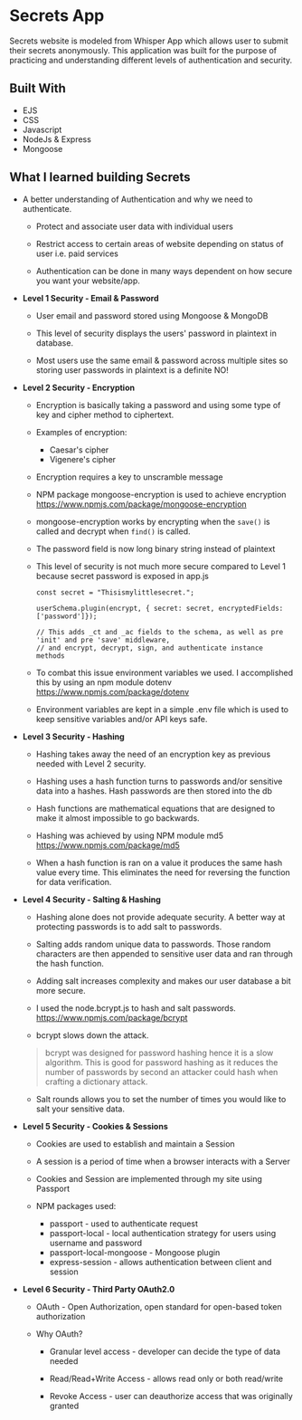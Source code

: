 # Secrets App

Secrets website is modeled from Whisper App which allows user to submit their secrets anonymously. This application was built for the purpose of practicing and understanding different levels of authentication and security.    


## Built With

* EJS
* CSS
* Javascript
* NodeJs & Express
* Mongoose

## What I learned building Secrets

* A better understanding of Authentication and why we need to authenticate.


  - Protect and associate user data with individual users

  - Restrict access to certain areas of website depending on status of user i.e. paid services

  - Authentication can be done in many ways dependent on how secure you want your website/app.


* __Level 1 Security - Email & Password__


  - User email and password stored using Mongoose & MongoDB

  - This level of security displays the users' password in plaintext in database.

  - Most users use the same email & password across multiple sites so storing user passwords in plaintext is a definite NO!


* __Level 2 Security - Encryption__


  - Encryption is basically taking a password and using some type of key and cipher method to ciphertext.

  - Examples of encryption:
      * Caesar's cipher
      * Vigenere's cipher

  - Encryption requires a key to unscramble message

  - NPM package mongoose-encryption is used to achieve encryption <https://www.npmjs.com/package/mongoose-encryption>

  - mongoose-encryption works by encrypting when the `save()` is called and decrypt when `find()` is called.

  - The password field is now long binary string instead of plaintext

  - This level of security is not much more secure compared to Level 1 because secret password is exposed in app.js


        const secret = "Thisismylittlesecret.";

        userSchema.plugin(encrypt, { secret: secret, encryptedFields: ['password']});

        // This adds _ct and _ac fields to the schema, as well as pre 'init' and pre 'save' middleware,
        // and encrypt, decrypt, sign, and authenticate instance methods

  - To combat this issue environment variables we used.  I accomplished this by using an npm module dotenv <https://www.npmjs.com/package/dotenv>

  - Environment variables are kept in a simple .env file which is used to keep sensitive variables and/or API keys safe.

* __Level 3 Security - Hashing__

  - Hashing takes away the need of an encryption key as previous needed with Level 2 security.

  - Hashing uses a hash function turns to passwords and/or sensitive data into a hashes. Hash passwords are then stored into the db

  - Hash functions are mathematical equations that are designed to make it almost impossible to go backwards.

  - Hashing was achieved by using NPM module md5 <https://www.npmjs.com/package/md5>

  - When a hash function is ran on a value it produces the same hash value every time. This eliminates the need for reversing the function for data verification.

* __Level 4 Security - Salting & Hashing__

  - Hashing alone does not provide adequate security. A better way at protecting passwords is to add salt to passwords.  

  - Salting adds random unique data to passwords. Those random characters are then appended to sensitive user data and ran through the hash function.

  - Adding salt increases complexity and makes our user database a bit more secure.

  - I used the node.bcrypt.js to hash and salt passwords. <https://www.npmjs.com/package/bcrypt>

  - bcrypt slows down the attack.

   > bcrypt was designed for password hashing hence it is a slow algorithm.  This is good for password hashing as it reduces the number of passwords by second an attacker could hash when crafting a dictionary attack.

   - Salt rounds allows you to set the number of times you would like to salt your sensitive data.

* __Level 5 Security - Cookies & Sessions__

  - Cookies are used to establish and maintain a Session

  - A session is a period of time when a browser interacts with a Server

  - Cookies and Session are implemented through my site using Passport

  - NPM packages used:
      - passport - used to authenticate request
      - passport-local - local authentication strategy for users using username and password
      - passport-local-mongoose - Mongoose plugin
      - express-session - allows authentication between client and session

* __Level 6 Security - Third Party OAuth2.0__

  - OAuth - Open Authorization, open standard for open-based token authorization

  - Why OAuth?

    - Granular level access - developer can decide the type of data needed

    - Read/Read+Write Access - allows read only or both read/write

    - Revoke Access - user can deauthorize access that was originally  granted 
